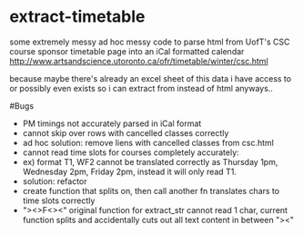 # extract-timetable
some extremely messy ad hoc messy code to parse html from UofT's CSC course sponsor timetable page into an iCal formatted calendar
http://www.artsandscience.utoronto.ca/ofr/timetable/winter/csc.html

because maybe there's already an excel sheet of this data i have access to or possibly even exists so i can extract from instead of html anyways..


#Bugs
- PM timings not accurately parsed in iCal format
- cannot skip over rows with cancelled classes correctly
- ad hoc solution: remove liens with cancelled classes from csc.html
- cannot read time slots for courses completely accurately:
-   ex) format T1, WF2 cannot be translated correctly as Thursday 1pm, Wednesday 2pm, Friday 2pm, instead it will only read T1.
-   solution: refactor
-   create function that splits on, then call another fn translates chars to time slots correctly
-   "><>F<><" original function for extract_str cannot read 1 char, current function splits and accidentally cuts out all text content in between "><"
